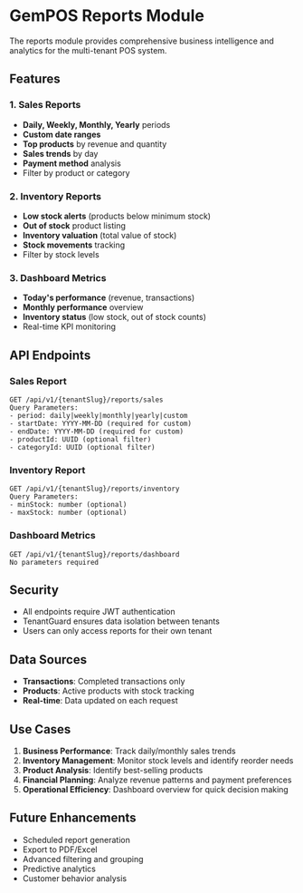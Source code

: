 # GemPOS Reports Module

The reports module provides comprehensive business intelligence and analytics for the multi-tenant POS system.

## Features

### 1. Sales Reports
- **Daily, Weekly, Monthly, Yearly** periods
- **Custom date ranges**
- **Top products** by revenue and quantity
- **Sales trends** by day
- **Payment method** analysis
- Filter by product or category

### 2. Inventory Reports
- **Low stock alerts** (products below minimum stock)
- **Out of stock** product listing
- **Inventory valuation** (total value of stock)
- **Stock movements** tracking
- Filter by stock levels

### 3. Dashboard Metrics
- **Today's performance** (revenue, transactions)
- **Monthly performance** overview
- **Inventory status** (low stock, out of stock counts)
- Real-time KPI monitoring

## API Endpoints

### Sales Report
```
GET /api/v1/{tenantSlug}/reports/sales
Query Parameters:
- period: daily|weekly|monthly|yearly|custom
- startDate: YYYY-MM-DD (required for custom)
- endDate: YYYY-MM-DD (required for custom)
- productId: UUID (optional filter)
- categoryId: UUID (optional filter)
```

### Inventory Report
```
GET /api/v1/{tenantSlug}/reports/inventory
Query Parameters:
- minStock: number (optional)
- maxStock: number (optional)
```

### Dashboard Metrics
```
GET /api/v1/{tenantSlug}/reports/dashboard
No parameters required
```

## Security
- All endpoints require JWT authentication
- TenantGuard ensures data isolation between tenants
- Users can only access reports for their own tenant

## Data Sources
- **Transactions**: Completed transactions only
- **Products**: Active products with stock tracking
- **Real-time**: Data updated on each request

## Use Cases
1. **Business Performance**: Track daily/monthly sales trends
2. **Inventory Management**: Monitor stock levels and identify reorder needs
3. **Product Analysis**: Identify best-selling products
4. **Financial Planning**: Analyze revenue patterns and payment preferences
5. **Operational Efficiency**: Dashboard overview for quick decision making

## Future Enhancements
- Scheduled report generation
- Export to PDF/Excel
- Advanced filtering and grouping
- Predictive analytics
- Customer behavior analysis
